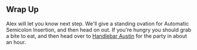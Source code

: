 ## Wrap Up

Alex will let you know next step. We'll give a standing ovation for Automatic Semicolon Insertion,
and then head on out. If you're hungry you should grab a bite to eat, and then head over to
[Handlebar Austin](http://goo.gl/maps/6tAC2) for the party in about an hour.
